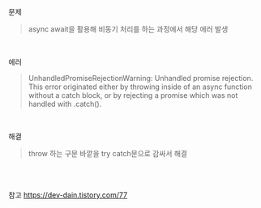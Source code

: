 문제
> async await을 활용해 비동기 처리를 하는 과정에서 해당 에러 발생

<br>

에러
> UnhandledPromiseRejectionWarning: Unhandled promise rejection. This error originated either by throwing inside of an async function without a catch block, or by rejecting a promise which was not handled with .catch(). 


<br>

해결
> throw 하는 구문 바깥을 try catch문으로 감싸서 해결

<br>
<br>

참고 https://dev-dain.tistory.com/77
